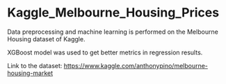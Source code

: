 # Kaggle_Melbourne_Housing_Prices
Data preprocessing and machine learning is performed on the Melbourne Housing dataset of Kaggle.

XGBoost model was used to get better metrics in regression results.

Link to the dataset: https://www.kaggle.com/anthonypino/melbourne-housing-market
